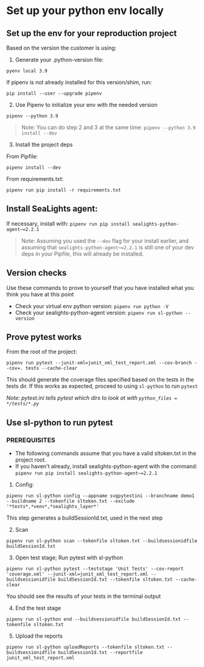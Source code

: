 # Set up your python env locally

## Set up the env for your reproduction project

Based on the version the customer is using:

1. Generate your .python-version file:

```
pyenv local 3.9
```

If pipenv is not already installed for this version/shim, run:

```
pip install --user --upgrade pipenv
```

2. Use Pipenv to initialize your env with the needed version

```
pipenv --python 3.9
```

> Note: You can do step 2 and 3 at the same time: `pipenv --python 3.9 install --dev`

3. Install the project deps

From Pipfile:

```
pipenv install --dev
```

From requirements.txt:

```
pipenv run pip install -r requirements.txt
```

## Install SeaLights agent:

If necessary, install with: `pipenv run pip install sealights-python-agent~=2.2.1`

> Note: Assuming you used the `--dev` flag for your install earlier, and assuming that `sealights-python-agent~=2.2.1` is 
> still one of your dev deps in your Pipfile, this will already be installed.

## Version checks

Use these commands to prove to yourself that you have installed what you think you have at this point

- Check your virtual env python version: `pipenv run python -V`
- Check your sealights-python-agent version: `pipenv run sl-python --version`

## Prove pytest works

From the root of the project:

```
pipenv run pytest --junit-xml=junit_xml_test_report.xml --cov-branch --cov=. tests --cache-clear
```

This should generate the coverage files specified based on the tests in the tests dir. If this works as expected, proceed to using `sl-python` to run `pytest`

*Note: pytest.ini tells pytest which dirs to look at with `python_files = */tests/*.py`*


## Use sl-python to run pytest

### PREREQUISITES

* The following commands assume that you have a valid sltoken.txt in the project root.
* If you haven't already, install sealights-python-agent with the command: `pipenv run pip install sealights-python-agent~=2.2.1`



1. Config:

```
pipenv run sl-python config --appname svgpytestini --branchname demo1 --buildname 2 --tokenfile sltoken.txt --exclude '*tests*,*venv*,*sealights_layer*' 
```

This step generates a buildSessionId.txt, used in the next step

2. Scan

```
pipenv run sl-python scan --tokenfile sltoken.txt --buildsessionidfile buildSessionId.txt 
```

3. Open test stage; Run pytest with sl-python

```
pipenv run sl-python pytest --teststage 'Unit Tests' --cov-report 'coverage.xml' --junit-xml=junit_xml_test_report.xml --buildsessionidfile buildSessionId.txt --tokenfile sltoken.txt --cache-clear
```

You should see the results of your tests in the terminal output

4. End the test stage

```
pipenv run sl-python end --buildsessionidfile buildSessionId.txt --tokenfile sltoken.txt
```

5. Upload the reports

```
pipenv run sl-python uploadReports --tokenfile sltoken.txt --buildsessionidfile buildSessionId.txt --reportfile junit_xml_test_report.xml
```

